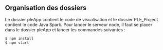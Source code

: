 ## Organisation des dossiers
Le dossier pleApp contient le code de visualisation et le dossier PLE_Project contient le code Java Spark.
Pour lancer le serveur node, il faut se placer dans le dossier pleApp et lancer les commandes suivantes :
~~~~
$ npm install
$ npm start
~~~~
